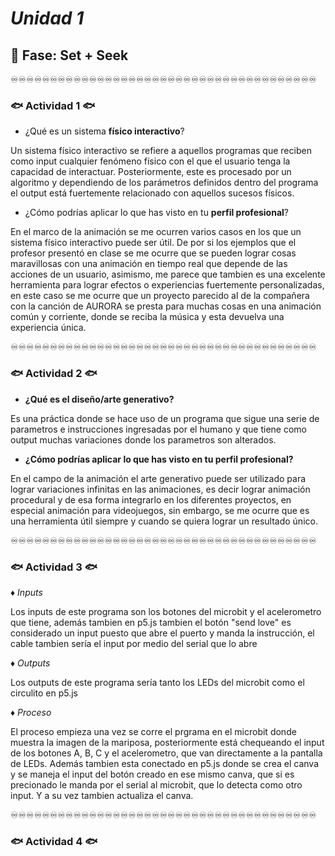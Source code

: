 # _Unidad 1_

## 🔎 Fase: Set + Seek

♾️♾️♾️♾️♾️♾️♾️♾️♾️♾️♾️♾️♾️♾️♾️♾️♾️♾️♾️♾️♾️♾️♾️♾️♾️♾️♾️♾️♾️♾️♾️♾️♾️♾️♾️♾️♾️♾️♾️

### 🐟 Actividad 1 🐟

- ¿Qué es un sistema __físico interactivo__?

Un sistema físico interactivo se refiere a aquellos programas que reciben como input cualquier fenómeno físico con el que el usuario tenga la capacidad de interactuar. Posteriormente, este es procesado por un algoritmo y dependiendo de los parámetros definidos dentro del programa el output está fuertemente relacionado con aquellos sucesos físicos.

- ¿Cómo podrías aplicar lo que has visto en tu __perfil profesional__?

En el marco de la animación se me ocurren varios casos en los que un sistema físico interactivo puede ser útil. De por si los ejemplos que el profesor presentó en clase se me ocurre que se pueden lograr cosas maravillosas con una animación en tiempo real que depende de las acciones de un usuario, asimismo, me parece que tambien es una excelente herramienta para lograr efectos o experiencias fuertemente personalizadas, en este caso se me ocurre que un proyecto parecido al de la compañera con la canción de AURORA se presta para muchas cosas en una animación común y corriente, donde se reciba la música y esta devuelva una experiencia única.

♾️♾️♾️♾️♾️♾️♾️♾️♾️♾️♾️♾️♾️♾️♾️♾️♾️♾️♾️♾️♾️♾️♾️♾️♾️♾️♾️♾️♾️♾️♾️♾️♾️♾️♾️♾️♾️♾️♾️

### 🐟 Actividad 2 🐟

- __¿Qué es el diseño/arte generativo?__

Es una práctica donde se hace uso de un programa que sigue una serie de parametros e instrucciones ingresadas por el humano y que tiene como output muchas variaciones donde los parametros son alterados.

- __¿Cómo podrías aplicar lo que has visto en tu perfil profesional?__

En el campo de la animación el arte generativo puede ser utilizado para lograr variaciones infinitas en las animaciones, es decir lograr animación procedural y de esa forma integrarlo en los diferentes proyectos, en especial animación para videojuegos, sin embargo, se me ocurre que es una herramienta útil siempre y cuando se quiera lograr un resultado único.

♾️♾️♾️♾️♾️♾️♾️♾️♾️♾️♾️♾️♾️♾️♾️♾️♾️♾️♾️♾️♾️♾️♾️♾️♾️♾️♾️♾️♾️♾️♾️♾️♾️♾️♾️♾️♾️♾️♾️

### 🐟 Actividad 3 🐟

♦︎ _Inputs_

Los inputs de este programa son los botones del microbit y el acelerometro que tiene, además tambien en p5.js tambien el botón "send love" es considerado un input puesto que abre el puerto y manda la instrucción, el cable tambien sería el input por medio del serial que lo abre

♦︎ _Outputs_

Los outputs de este programa sería tanto los LEDs del microbit como el circulito en p5.js

♦︎ _Proceso_

El proceso empieza una vez se corre el prgrama en el microbit donde muestra la imagen de la mariposa, posteriormente está chequeando el input de los botones A, B, C y el acelerometro, que van directamente a la pantalla de LEDs.
Además tambien esta conectado en p5.js donde se crea el canva y se maneja el input del botón creado en ese mismo canva, que si es precionado le manda por el serial al microbit, que lo detecta como otro input. Y a su vez tambien actualiza el canva.

♾️♾️♾️♾️♾️♾️♾️♾️♾️♾️♾️♾️♾️♾️♾️♾️♾️♾️♾️♾️♾️♾️♾️♾️♾️♾️♾️♾️♾️♾️♾️♾️♾️♾️♾️♾️♾️♾️♾️

### 🐟 Actividad 4 🐟

